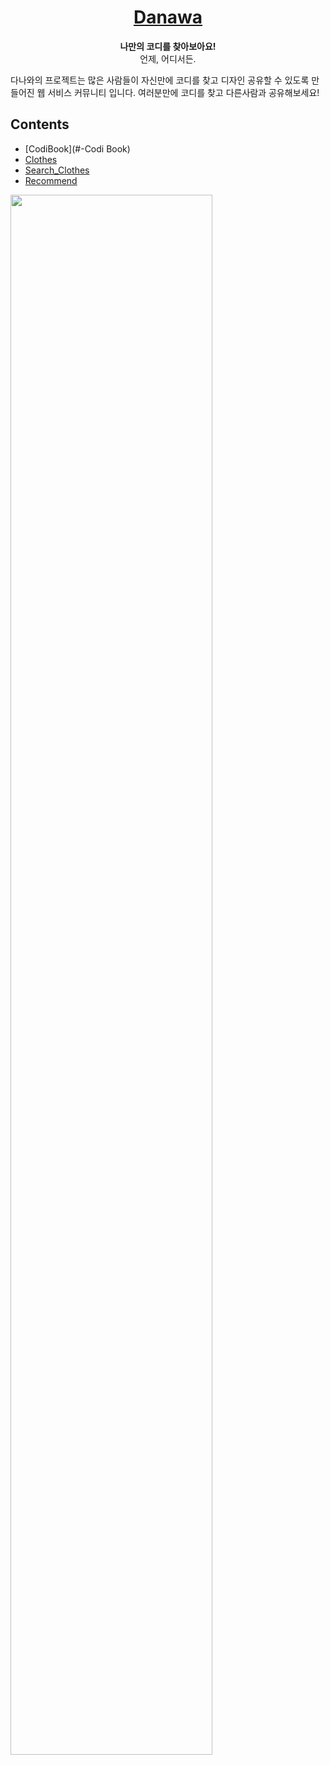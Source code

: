 <h1 align="center">
  <a href="https://github.com/Leeharin115/dnw2020/wiki/1.-%ED%99%9C%EB%8F%99-%EB%82%B4%EC%97%AD">
    Danawa 
  </a>
</h1>
<p align="center">
  <strong>나만의 코디를 찾아보아요!</strong><br>
  언제, 어디서든.
</p>

다나와의 프로젝트는 많은 사람들이 자신만에 코디를 찾고 디자인 공유할 수 있도록 만들어진 웹 서비스 커뮤니티 입니다. 여러분만에 코디를 찾고 다른사람과 공유해보세요!

## Contents

- [CodiBook](#-Codi Book)
- [Clothes](#-Clothes)
- [Search_Clothes](#-Search_Clothes)
- [Recommend](#-Recommend)

<img src="https://user-images.githubusercontent.com/50876935/101977533-58a40200-3c91-11eb-8e26-5a6df06b0366.PNG" width="80%"></img>
